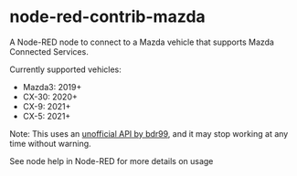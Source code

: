 # node-red-contrib-mazda

A Node-RED node to connect to a Mazda vehicle that supports Mazda Connected Services.

Currently supported vehicles:

- Mazda3: 2019+
- CX-30: 2020+
- CX-9: 2021+
- CX-5: 2021+

Note: This uses an [unofficial API by bdr99](https://github.com/bdr99/node-mymazda), and it may stop working at any time without warning.

See node help in Node-RED for more details on usage
